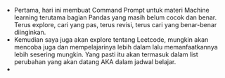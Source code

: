 - Pertama, hari ini membuat Command Prompt untuk materi Machine learning terutama bagian Pandas yang masih belum cocok dan benar. Terus explore, cari yang pas, terus revisi, terus cari yang benar-benar diinginkan.
- Kemudian saya juga akan explore tentang Leetcode, mungkin akan mencoba juga dan mempelajarinya lebih dalam lalu memanfaatkannya lebih sesering mungkin. Yang pasti itu akan termasuk dalam list perubahan yang akan datang AKA dalam jadwal belajar.
- 